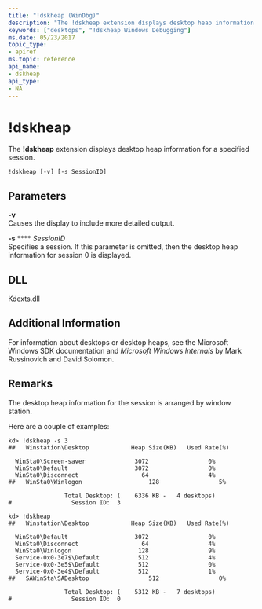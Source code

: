 ```yaml
---
title: "!dskheap (WinDbg)"
description: "The !dskheap extension displays desktop heap information for a specified session."
keywords: ["desktops", "!dskheap Windows Debugging"]
ms.date: 05/23/2017
topic_type:
- apiref
ms.topic: reference
api_name:
- dskheap
api_type:
- NA
---
```


# !dskheap


The **!dskheap** extension displays desktop heap information for a specified session.

```dbgcmd
!dskheap [-v] [-s SessionID]
```

## Parameters


<span id="_______-v______"></span><span id="_______-V______"></span> **-v**   
Causes the display to include more detailed output.

<span id="_______-s_SessionID"></span><span id="_______-s_sessionid"></span><span id="_______-S_SESSIONID"></span> **-s** **** *SessionID*  
Specifies a session. If this parameter is omitted, then the desktop heap information for session 0 is displayed.

## DLL

Kdexts.dll



## Additional Information

For information about desktops or desktop heaps, see the Microsoft Windows SDK documentation and *Microsoft Windows Internals* by Mark Russinovich and David Solomon.

## Remarks

The desktop heap information for the session is arranged by window station.

Here are a couple of examples:

```dbgcmd
kd> !dskheap -s 3
##   Winstation\Desktop            Heap Size(KB)   Used Rate(%)

  WinSta0\Screen-saver              3072                 0%
  WinSta0\Default                   3072                 0%
  WinSta0\Disconnect                  64                 4%
##   WinSta0\Winlogon                   128                 5%

                Total Desktop: (    6336 KB -   4 desktops)
#                 Session ID:  3

kd> !dskheap
##   Winstation\Desktop            Heap Size(KB)   Used Rate(%)

  WinSta0\Default                   3072                 0%
  WinSta0\Disconnect                  64                 4%
  WinSta0\Winlogon                   128                 9%
  Service-0x0-3e7$\Default           512                 4%
  Service-0x0-3e5$\Default           512                 0%
  Service-0x0-3e4$\Default           512                 1%
##   SAWinSta\SADesktop                 512                 0%

                Total Desktop: (    5312 KB -   7 desktops)
#                 Session ID:  0
```


